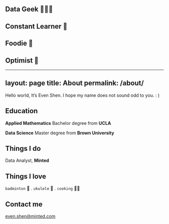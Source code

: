 ## Data Geek 👩🏻‍💻 ##
## Constant Learner 📖 ##
## Foodie 🥂 ##
## Optimist 🐣 ##

---
layout: page
title: About
permalink: /about/
---
Hello world,
It’s Even Shen. I hope my name does not sound odd to you. : )

## Education

**Applied Mathematics** Bachelor degree from **UCLA**

**Data Science** Master degree from **Brown University**

## Things I do

Data Analyst, **Minted**

## Things I love

`badminton` 🏸️ . `ukulele` 🌴 . `cooking` 👩‍🍳
    
## Contact me

[even.shen@minted.com](mailto:even.shen@minted.com)
